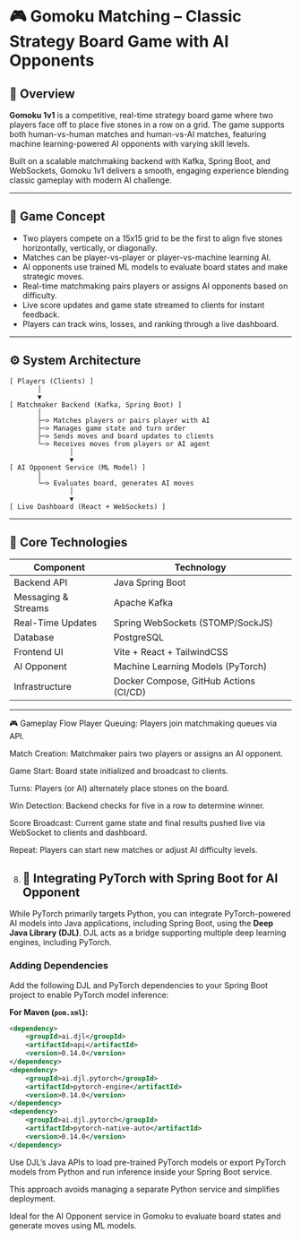 # 🎮 Gomoku Matching – Classic Strategy Board Game with AI Opponents

## 🧠 Overview

**Gomoku 1v1** is a competitive, real-time strategy board game where two players face off to place five stones in a row on a grid. The game supports both human-vs-human matches and human-vs-AI matches, featuring machine learning-powered AI opponents with varying skill levels.

Built on a scalable matchmaking backend with Kafka, Spring Boot, and WebSockets, Gomoku 1v1 delivers a smooth, engaging experience blending classic gameplay with modern AI challenge.

---

## 🎯 Game Concept

- Two players compete on a 15x15 grid to be the first to align five stones horizontally, vertically, or diagonally.
- Matches can be player-vs-player or player-vs-machine learning AI.
- AI opponents use trained ML models to evaluate board states and make strategic moves.
- Real-time matchmaking pairs players or assigns AI opponents based on difficulty.
- Live score updates and game state streamed to clients for instant feedback.
- Players can track wins, losses, and ranking through a live dashboard.

---

## ⚙️ System Architecture

```plaintext
[ Players (Clients) ] 
       │
       ▼
[ Matchmaker Backend (Kafka, Spring Boot) ]  
       │
       ├─> Matches players or pairs player with AI
       ├─> Manages game state and turn order
       ├─> Sends moves and board updates to clients
       └─> Receives moves from players or AI agent
               │
               ▼
[ AI Opponent Service (ML Model) ]
       │
       └─> Evaluates board, generates AI moves
               │
               ▼
[ Live Dashboard (React + WebSockets) ]

```

---

## 🔧 Core Technologies
| Component           | Technology                                   |
| ------------------- | -------------------------------------------- |
| Backend API         | Java Spring Boot                             |
| Messaging & Streams | Apache Kafka                                 |
| Real-Time Updates   | Spring WebSockets (STOMP/SockJS)             |
| Database            | PostgreSQL                                   |
| Frontend UI         | Vite + React + TailwindCSS                   |
| AI Opponent         | Machine Learning Models (PyTorch) |
| Infrastructure      | Docker Compose, GitHub Actions (CI/CD)       |

---

🎮 Gameplay Flow
Player Queuing: Players join matchmaking queues via API.

Match Creation: Matchmaker pairs two players or assigns an AI opponent.

Game Start: Board state initialized and broadcast to clients.

Turns: Players (or AI) alternately place stones on the board.

Win Detection: Backend checks for five in a row to determine winner.

Score Broadcast: Current game state and final results pushed live via WebSocket to clients and dashboard.

Repeat: Players can start new matches or adjust AI difficulty levels.


8. ## 🤖 Integrating PyTorch with Spring Boot for AI Opponent

While PyTorch primarily targets Python, you can integrate PyTorch-powered AI models into Java applications, including Spring Boot, using the **Deep Java Library (DJL)**. DJL acts as a bridge supporting multiple deep learning engines, including PyTorch.

### Adding Dependencies

Add the following DJL and PyTorch dependencies to your Spring Boot project to enable PyTorch model inference:

**For Maven (`pom.xml`):**

```xml
<dependency>
    <groupId>ai.djl</groupId>
    <artifactId>api</artifactId>
    <version>0.14.0</version>
</dependency>
<dependency>
    <groupId>ai.djl.pytorch</groupId>
    <artifactId>pytorch-engine</artifactId>
    <version>0.14.0</version>
</dependency>
<dependency>
    <groupId>ai.djl.pytorch</groupId>
    <artifactId>pytorch-native-auto</artifactId>
    <version>0.14.0</version>
</dependency>
```
Use DJL’s Java APIs to load pre-trained PyTorch models or export PyTorch models from Python and run inference inside your Spring Boot service.

This approach avoids managing a separate Python service and simplifies deployment.

Ideal for the AI Opponent service in Gomoku to evaluate board states and generate moves using ML models.


